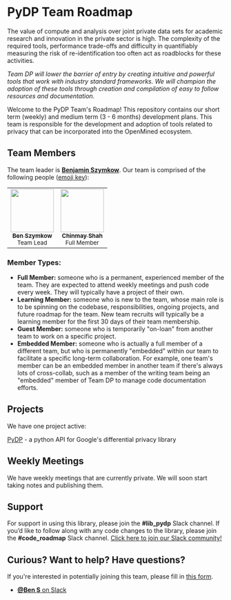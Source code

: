 # PyDP Team Roadmap

The value of compute and analysis over joint private data sets for academic research and innovation in the private sector is high. The complexity of the required tools, performance trade-offs and difficulty in quantifiably measuring the risk of re-identification too often act as roadblocks for these activities.

*Team DP will lower the barrier of entry by creating intuitive and powerful tools that work with industry standard frameworks. We will champion the adoption of these tools through creation and compilation of easy to follow resources and documentation.*

Welcome to the PyDP Team's Roadmap! This repository contains our short term (weekly) and medium term (3 - 6 months) development plans. This team is responsible for the development and adoption of tools related to privacy that can be incorporated into the OpenMined ecosystem.

## Team Members

The team leader is [**Benjamin Szymkow**](https://github.com/simcof). Our team is comprised of the following people ([emoji key](https://allcontributors.org/docs/en/emoji-key)):

<table>
  <tr>
    <td align="center">
      <a href="https://github.com/simcof">
        <img src="https://avatars0.githubusercontent.com/u/3870892?s=400&v=4" width="100px;" alt="">
        <br /><sub><b>Ben Szymkow</b></sub></a><br />
        <sub>Team Lead</sub>
      </a>
    </td>
    <td align="center">
      <a href="https://https://github.com/chinmayshah99">
        <img src="https://avatars2.githubusercontent.com/u/10958613?v=4" width="100px;" alt="">
        <br /><sub><b>Chinmay Shah</b></sub></a><br />
        <sub>Full Member</sub>
      </a>
    </td>
  </tr>
</table>


### Member Types: 

- **Full Member:** someone who is a permanent, experienced member of the team. They are expected to attend weekly meetings and push code every week. They will typically have a project of their own.
- **Learning Member:** someone who is new to the team, whose main role is to be spinning on the codebase, responsibilities, ongoing projects, and future roadmap for the team. New team recruits will typically be a learning member for the first 30 days of their team membership.
- **Guest Member:** someone who is temporarily "on-loan" from another team to work on a specific project.
- **Embedded Member:** someone who is actually a full member of a different team, but who is permanently "embedded" within our team to facilitate a specific long-term collaboration. For example, one team's member can be an embedded member in another team if there's always lots of cross-collab, such as a member of the writing team being an "embedded" member of Team DP to manage code documentation efforts.

## Projects

We have one project active:

[PyDP](https://github.com/OpenMined/PyDP) - a python API for Google's differential privacy library

## Weekly Meetings

We have weekly meetings that are currently private. We will soon start taking notes and publishing them.

## Support

For support in using this library, please join the **#lib_pydp** Slack channel. If you’d like to follow along with any code changes to the library, please join the **#code_roadmap** Slack channel. [Click here to join our Slack community!](https://slack.openmined.org)

## Curious? Want to help? Have questions?

If you're interested in potentially joining this team, please fill in [this form](https://docs.google.com/forms/d/1XXlPDBkV2xOZmMZMSyw-_KAAjs93CLWmp4Gb0Ql-s_g).

- [**@Ben S** on Slack](https://app.slack.com/client/T6963A864/C69RB18LA/user_profile/UH8KV0KU0)
